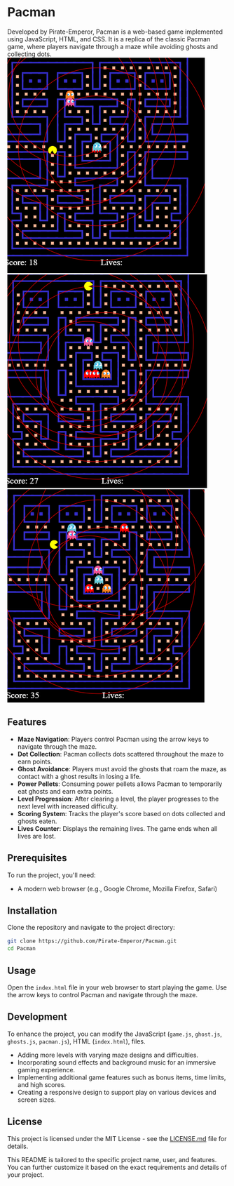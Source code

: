 # Pacman

Developed by Pirate-Emperor, Pacman is a web-based game implemented using JavaScript, HTML, and CSS. It is a replica of the classic Pacman game, where players navigate through a maze while avoiding ghosts and collecting dots.
![screenshot1](images/screen1.png)
![screenshot2](images/screen2.png)
![screenshot3](images/screen3.png)

## Features

- **Maze Navigation**: Players control Pacman using the arrow keys to navigate through the maze.
- **Dot Collection**: Pacman collects dots scattered throughout the maze to earn points.
- **Ghost Avoidance**: Players must avoid the ghosts that roam the maze, as contact with a ghost results in losing a life.
- **Power Pellets**: Consuming power pellets allows Pacman to temporarily eat ghosts and earn extra points.
- **Level Progression**: After clearing a level, the player progresses to the next level with increased difficulty.
- **Scoring System**: Tracks the player's score based on dots collected and ghosts eaten.
- **Lives Counter**: Displays the remaining lives. The game ends when all lives are lost.

## Prerequisites

To run the project, you'll need:

- A modern web browser (e.g., Google Chrome, Mozilla Firefox, Safari)

## Installation

Clone the repository and navigate to the project directory:

```bash
git clone https://github.com/Pirate-Emperor/Pacman.git
cd Pacman
```

## Usage

Open the `index.html` file in your web browser to start playing the game. Use the arrow keys to control Pacman and navigate through the maze.

## Development

To enhance the project, you can modify the JavaScript (`game.js`, `ghost.js`, `ghosts.js`, `pacman.js`), HTML (`index.html`), files.

- Adding more levels with varying maze designs and difficulties.
- Incorporating sound effects and background music for an immersive gaming experience.
- Implementing additional game features such as bonus items, time limits, and high scores.
- Creating a responsive design to support play on various devices and screen sizes.

## License

This project is licensed under the MIT License - see the [LICENSE.md](LICENSE.md) file for details.

This README is tailored to the specific project name, user, and features. You can further customize it based on the exact requirements and details of your project.
